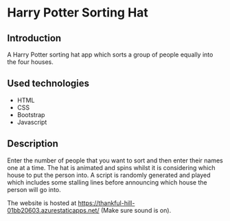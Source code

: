 # Harry Potter Sorting Hat

## Introduction
A Harry Potter sorting hat app which sorts a group of people equally into the four houses.

## Used technologies
- HTML
- CSS
- Bootstrap
- Javascript

## Description

Enter the number of people that you want to sort and then enter their names one at a time. The hat is animated and spins whilst it is considering which house to put the person into. A script is randomly generated and played which includes some stalling lines before announcing which house the person will go into.

The website is hosted at https://thankful-hill-01bb20603.azurestaticapps.net/ (Make sure sound is on).